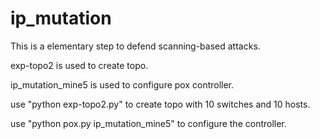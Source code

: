 # ip_mutation
This is a elementary step to defend scanning-based attacks.

exp-topo2 is used to create topo.

ip_mutation_mine5 is used to configure pox controller.

use "python exp-topo2.py" to create topo with 10 switches and 10 hosts.

use "python pox.py ip_mutation_mine5" to configure the controller.
